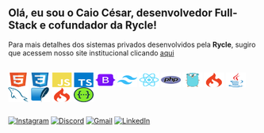 ## Olá, eu sou o Caio César, desenvolvedor Full-Stack e cofundador da Rycle!
Para mais detalhes dos sistemas privados desenvolvidos pela **Rycle**, sugiro que acessem nosso site institucional clicando [aqui](https://rycle.com.br/)
<div style="display: inline_block"><br>
  <img align="center" alt="HTML" height="30" width="40" src="https://raw.githubusercontent.com/devicons/devicon/master/icons/html5/html5-original.svg">
  <img align="center" alt="CSS" height="30" width="40" src="https://raw.githubusercontent.com/devicons/devicon/master/icons/css3/css3-original.svg">
  <img align="center" alt="Js" height="30" width="40" src="https://raw.githubusercontent.com/devicons/devicon/master/icons/javascript/javascript-plain.svg">
  <img align="center" alt="Ts" height="30" width="40" src="https://raw.githubusercontent.com/devicons/devicon/master/icons/typescript/typescript-plain.svg">  
  <img align="center" alt="bootstrap" height="30" width="40" src="https://raw.githubusercontent.com/devicons/devicon/master/icons/bootstrap/bootstrap-original.svg">
  <img align="center" alt="TailwindCss" height="30" width="40" src="https://raw.githubusercontent.com/devicons/devicon/master/icons/tailwindcss/tailwindcss-original.svg">
  <img align="center" alt="ReactJs" height="30" width="40" src="https://raw.githubusercontent.com/devicons/devicon/master/icons/react/react-original.svg"> 
  <!-- 
  <img align="center" alt="NextJs" height="30" width="40" src="https://raw.githubusercontent.com/devicons/devicon/master/icons/nextjs/nextjs-plain.svg">
  <img align="center" alt="NodeJs" height="30" width="40" src="https://raw.githubusercontent.com/devicons/devicon/master/icons/nodejs/nodejs-plain.svg"> 
  -->
  <img align="center" alt="PHP" height="30" width="40" src="https://raw.githubusercontent.com/devicons/devicon/master/icons/php/php-original.svg">
  <img align="center" alt="Go" height="30" width="40" src="https://raw.githubusercontent.com/devicons/devicon/master/icons/go/go-original.svg">
  <img align="center" alt="Codeigniter" height="30" width="40" src="https://raw.githubusercontent.com/devicons/devicon/master/icons/codeigniter/codeigniter-plain.svg">
  <img align="center" alt="Java" height="30" width="40" src="https://raw.githubusercontent.com/devicons/devicon/master/icons/java/java-original.svg">

  <img align="center" alt="MySQL" height="30" width="40" src="https://raw.githubusercontent.com/devicons/devicon/master/icons/mysql/mysql-original.svg">
  <img align="center" alt="SQLite" height="30" width="40" src="https://raw.githubusercontent.com/devicons/devicon/master/icons/sqlite/sqlite-original.svg">
  <img align="center" alt="Codeigniter" height="30" width="40" src="https://raw.githubusercontent.com/devicons/devicon/master/icons/codeigniter/codeigniter-plain.svg">
  <img align="center" alt="Swagger" height="30" width="40" src="https://raw.githubusercontent.com/devicons/devicon/master/icons/swagger/swagger-original.svg">

  ##
 
<div> 
  
[![Instagram](https://img.shields.io/badge/-Instagram-%23E4405F?style=for-the-badge&logo=instagram&logoColor=white)](https://instagram.com/ocaiobinha)
[![Discord](https://img.shields.io/badge/Discord-7289DA?style=for-the-badge&logo=discord&logoColor=white)](https://discord.gg/cesaroiac#5293)
[![Gmail](https://img.shields.io/badge/-Gmail-%23333?style=for-the-badge&logo=gmail&logoColor=white)](mailto:cesaroiac25@gmail.com)
[![LinkedIn](https://img.shields.io/badge/-LinkedIn-0A66C2?style=for-the-badge&logo=https://cdn.jsdelivr.net/npm/simple-icons@v9/icons/linkedin.svg&logoColor=white)](https://www.linkedin.com/in/cesaroiac)

</div>

